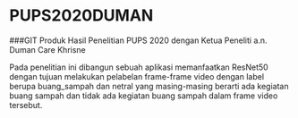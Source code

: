 # PUPS2020DUMAN
###GIT Produk Hasil Penelitian PUPS 2020 dengan Ketua Peneliti a.n. Duman Care Khrisne

Pada penelitian ini dibangun sebuah aplikasi memanfaatkan ResNet50 dengan tujuan melakukan pelabelan frame-frame video dengan label berupa buang_sampah dan netral yang masing-masing berarti ada kegiatan buang sampah dan tidak ada kegiatan buang sampah dalam frame video tersebut. 

